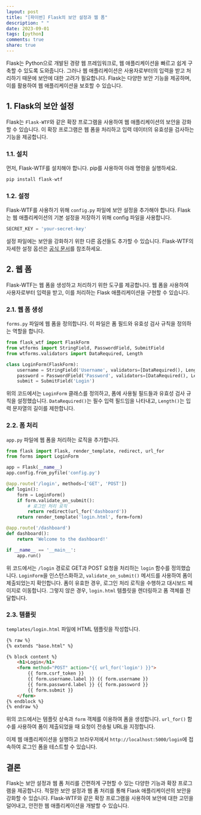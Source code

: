 ```yaml
---
layout: post
title: "[파이썬] Flask의 보안 설정과 웹 폼"
description: " "
date: 2023-09-01
tags: [python]
comments: true
share: true
---
```


Flask는 Python으로 개발된 경량 웹 프레임워크로, 웹 애플리케이션을 빠르고 쉽게 구축할 수 있도록 도와줍니다. 그러나 웹 애플리케이션은 사용자로부터의 입력을 받고 처리하기 때문에 보안에 대한 고려가 필요합니다. Flask는 다양한 보안 기능을 제공하며, 이를 활용하여 웹 애플리케이션을 보호할 수 있습니다.

## 1. Flask의 보안 설정

Flask는 `Flask-WTF`와 같은 확장 프로그램을 사용하여 웹 애플리케이션의 보안을 강화할 수 있습니다. 이 확장 프로그램은 웹 폼을 처리하고 입력 데이터의 유효성을 검사하는 기능을 제공합니다.

### 1.1. 설치

먼저, Flask-WTF를 설치해야 합니다. pip를 사용하여 아래 명령을 실행하세요.

```python
pip install flask-wtf
```

### 1.2. 설정

Flask-WTF를 사용하기 위해 `config.py` 파일에 보안 설정을 추가해야 합니다. Flask는 웹 애플리케이션의 기본 설정을 저장하기 위해 config 파일을 사용합니다.

```python
SECRET_KEY = 'your-secret-key'
```

설정 파일에는 보안을 강화하기 위한 다른 옵션들도 추가할 수 있습니다. Flask-WTF의 자세한 설정 옵션은 [공식 문서](https://flask-wtf.readthedocs.io/en/stable/)를 참조하세요.

## 2. 웹 폼

Flask-WTF는 웹 폼을 생성하고 처리하기 위한 도구를 제공합니다. 웹 폼을 사용하여 사용자로부터 입력을 받고, 이를 처리하는 Flask 애플리케이션을 구현할 수 있습니다.

### 2.1. 웹 폼 생성

`forms.py` 파일에 웹 폼을 정의합니다. 이 파일은 폼 필드와 유효성 검사 규칙을 정의하는 역할을 합니다.

```python
from flask_wtf import FlaskForm
from wtforms import StringField, PasswordField, SubmitField
from wtforms.validators import DataRequired, Length

class LoginForm(FlaskForm):
    username = StringField('Username', validators=[DataRequired(), Length(min=4, max=20)])
    password = PasswordField('Password', validators=[DataRequired(), Length(min=8, max=80)])
    submit = SubmitField('Login')
```

위의 코드에서는 `LoginForm` 클래스를 정의하고, 폼에 사용될 필드들과 유효성 검사 규칙을 설정했습니다. `DataRequired()`는 필수 입력 필드임을 나타내고, `Length()`는 입력 문자열의 길이를 제한합니다.

### 2.2. 폼 처리

`app.py` 파일에 웹 폼을 처리하는 로직을 추가합니다.

```python
from flask import Flask, render_template, redirect, url_for
from forms import LoginForm

app = Flask(__name__)
app.config.from_pyfile('config.py')

@app.route('/login', methods=['GET', 'POST'])
def login():
    form = LoginForm()
    if form.validate_on_submit():
        # 로그인 처리 로직
        return redirect(url_for('dashboard'))
    return render_template('login.html', form=form)

@app.route('/dashboard')
def dashboard():
    return 'Welcome to the dashboard!'

if __name__ == '__main__':
    app.run()
```

위 코드에서는 `/login` 경로로 GET과 POST 요청을 처리하는 `login` 함수를 정의했습니다. `LoginForm`을 인스턴스화하고, `validate_on_submit()` 메서드를 사용하여 폼이 제출되었는지 확인합니다. 폼이 유효한 경우, 로그인 처리 로직을 수행하고 대시보드 페이지로 이동합니다. 그렇지 않은 경우, `login.html` 템플릿을 렌더링하고 폼 객체를 전달합니다.

### 2.3. 템플릿

`templates/login.html` 파일에 HTML 템플릿을 작성합니다.

```html
{% raw %}
{% extends "base.html" %}

{% block content %}
    <h1>Login</h1>
    <form method="POST" action="{{ url_for('login') }}">
        {{ form.csrf_token }}
        {{ form.username.label }} {{ form.username }}
        {{ form.password.label }} {{ form.password }}
        {{ form.submit }}
    </form>
{% endblock %}
{% endraw %}
```

위의 코드에서는 템플릿 상속과 `form` 객체를 이용하여 폼을 생성합니다. `url_for()` 함수를 사용하여 폼이 제출되었을 때 요청이 전송될 URL을 지정합니다.

이제 웹 애플리케이션을 실행하고 브라우저에서 `http://localhost:5000/login`에 접속하여 로그인 폼을 테스트할 수 있습니다.

## 결론

Flask는 보안 설정과 웹 폼 처리를 간편하게 구현할 수 있는 다양한 기능과 확장 프로그램을 제공합니다. 적절한 보안 설정과 웹 폼 처리를 통해 Flask 애플리케이션의 보안을 강화할 수 있습니다. Flask-WTF와 같은 확장 프로그램을 사용하여 보안에 대한 고민을 덜어내고, 안전한 웹 애플리케이션을 개발할 수 있습니다.